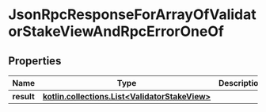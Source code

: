 
# JsonRpcResponseForArrayOfValidatorStakeViewAndRpcErrorOneOf

## Properties
| Name | Type | Description | Notes |
| ------------ | ------------- | ------------- | ------------- |
| **result** | [**kotlin.collections.List&lt;ValidatorStakeView&gt;**](ValidatorStakeView.md) |  |  |




